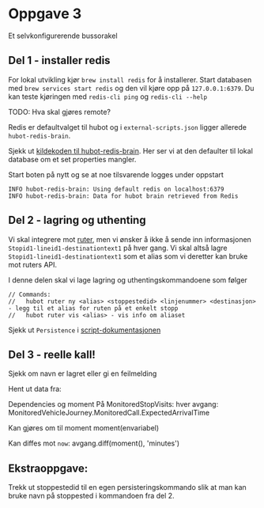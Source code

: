 # Oppgave 3

Et selvkonfigurerende bussorakel

## Del 1 - installer redis

For lokal utvikling kjør `brew install redis` for å installerer. Start databasen med `brew services start redis` og den vil kjøre opp på `127.0.0.1:6379`. Du kan teste kjøringen med `redis-cli ping` og `redis-cli --help`

TODO: Hva skal gjøres remote?

Redis er defaultvalget til hubot og i `external-scripts.json` ligger allerede `hubot-redis-brain`. 

Sjekk ut [kildekoden til hubot-redis-brain](https://github.com/hubot-scripts/hubot-redis-brain/blob/master/src/redis-brain.coffee). Her ser vi at den defaulter til lokal database om et set properties mangler.

Start boten på nytt og se at noe tilsvarende logges under oppstart
```
INFO hubot-redis-brain: Using default redis on localhost:6379
INFO hubot-redis-brain: Data for hubot brain retrieved from Redis
```

## Del 2 - lagring og uthenting

Vi skal integrere mot [ruter](http://reisapi.ruter.no/Help/Api/GET-Favourites-GetFavourites_favouritesRequest), men vi ønsker å ikke å sende inn informasjonen `Stopid1-lineid1-destinationtext1` på hver gang. Vi skal altså lagre `Stopid1-lineid1-destinationtext1` som et alias som vi deretter kan bruke mot ruters API.

I denne delen skal vi lage lagring og uthentingskommandoene som følger
```
// Commands:
//   hubot ruter ny <alias> <stoppestedid> <linjenummer> <destinasjon> - legg til et alias for ruten på et enkelt stopp
//   hubot ruter vis <alias> - vis info om aliaset
```

Sjekk ut `Persistence` i [script-dokumentasjonen](https://github.com/github/hubot/blob/master/docs/scripting.md)

## Del 3 - reelle kall!

Sjekk om navn er lagret eller gi en feilmelding

Hent ut data fra:

Dependencies og moment
På MonitoredStopVisits:
hver avgang:
MonitoredVehicleJourney.MonitoredCall.ExpectedArrivalTime

Kan gjøres om til moment moment(envariabel)

Kan diffes mot `now`: avgang.diff(moment(), 'minutes') 

## Ekstraoppgave:
Trekk ut stoppestedid til en egen persisteringskommando slik at man kan bruke navn på stoppested i kommandoen fra del 2.



